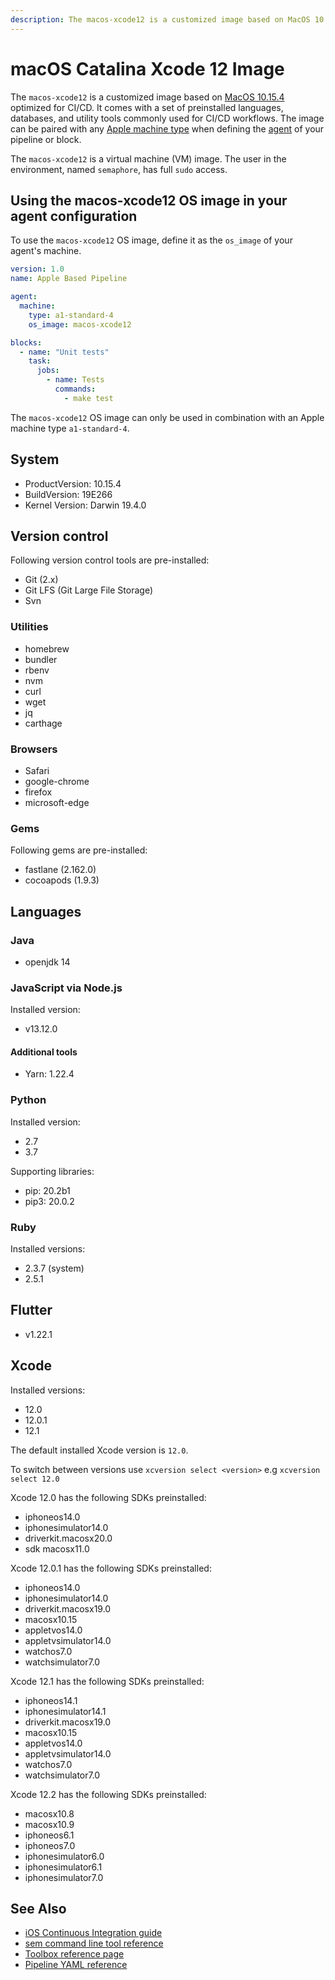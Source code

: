 ```yaml
---
description: The macos-xcode12 is a customized image based on MacOS 10.15.4 optimized for CI/CD. It is a virtual machine (VM) image and here is how to use it.
---
```


# macOS Catalina Xcode 12 Image

The `macos-xcode12` is a customized image based on [MacOS 10.15.4][catalina-release-notes]
optimized for CI/CD. It comes with a set of preinstalled languages, databases,
and utility tools commonly used for CI/CD workflows. The image can be paired
with any [Apple machine type][machine-types] when defining the [agent][agent]
of your pipeline or block.

The `macos-xcode12` is a virtual machine (VM) image. The user in the environment,
named `semaphore`, has full `sudo` access.

## Using the macos-xcode12 OS image in your agent configuration

To use the `macos-xcode12` OS image, define it as the `os_image` of your agent's
machine.

``` yaml
version: 1.0
name: Apple Based Pipeline

agent:
  machine:
    type: a1-standard-4
    os_image: macos-xcode12

blocks:
  - name: "Unit tests"
    task:
      jobs:
        - name: Tests
          commands:
            - make test
```

The `macos-xcode12` OS image can only be used in combination with an Apple
machine type `a1-standard-4`.

## System

- ProductVersion: 10.15.4
- BuildVersion: 19E266
- Kernel Version: Darwin 19.4.0

## Version control

Following version control tools are pre-installed:

- Git (2.x)
- Git LFS (Git Large File Storage)
- Svn

### Utilities

- homebrew
- bundler
- rbenv
- nvm
- curl
- wget
- jq
- carthage

### Browsers

- Safari
- google-chrome
- firefox
- microsoft-edge

### Gems

Following gems are pre-installed:

- fastlane (2.162.0)
- cocoapods (1.9.3)

## Languages

### Java

- openjdk 14

### JavaScript via Node.js

Installed version:

- v13.12.0

#### Additional tools

- Yarn: 1.22.4

### Python

Installed version:

- 2.7
- 3.7

Supporting libraries:

- pip: 20.2b1
- pip3: 20.0.2

### Ruby

Installed versions:

- 2.3.7 (system)
- 2.5.1

## Flutter

- v1.22.1

## Xcode

Installed versions:

- 12.0
- 12.0.1
- 12.1

The default installed Xcode version is `12.0`.

To switch between versions use `xcversion select <version>` e.g `xcversion select 12.0`

Xcode 12.0 has the following SDKs preinstalled:

- iphoneos14.0
- iphonesimulator14.0
- driverkit.macosx20.0
- sdk macosx11.0

Xcode 12.0.1 has the following SDKs preinstalled:

- iphoneos14.0
- iphonesimulator14.0
- driverkit.macosx19.0
- macosx10.15
- appletvos14.0
- appletvsimulator14.0
- watchos7.0
- watchsimulator7.0

Xcode 12.1 has the following SDKs preinstalled:

- iphoneos14.1
- iphonesimulator14.1
- driverkit.macosx19.0
- macosx10.15
- appletvos14.0
- appletvsimulator14.0
- watchos7.0
- watchsimulator7.0

Xcode 12.2 has the following SDKs preinstalled:

- macosx10.8
- macosx10.9
- iphoneos6.1
- iphoneos7.0
- iphonesimulator6.0
- iphonesimulator6.1
- iphonesimulator7.0


## See Also

- [iOS Continuous Integration guide][ios-guide]
- [sem command line tool reference](https://docs.semaphoreci.com/reference/sem-command-line-tool/)
- [Toolbox reference page](https://docs.semaphoreci.com/reference/toolbox-reference/)
- [Pipeline YAML reference](https://docs.semaphoreci.com/reference/pipeline-yaml-reference/)

[catalina-release-notes]: https://developer.apple.com/documentation/macos_release_notes/macos_catalina_10_15_4_release_notes
[machine-types]: https://docs.semaphoreci.com/ci-cd-environment/machine-types/
[beta-form]: https://semaphoreci.com/product/ios
[agent]: https://docs.semaphoreci.com/reference/pipeline-yaml-reference/#agent
[ios-guide]: https://docs.semaphoreci.com/examples/ios-continuous-integration-with-xcode/
